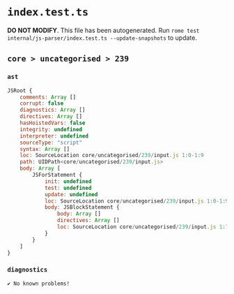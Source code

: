 # `index.test.ts`

**DO NOT MODIFY**. This file has been autogenerated. Run `rome test internal/js-parser/index.test.ts --update-snapshots` to update.

## `core > uncategorised > 239`

### `ast`

```javascript
JSRoot {
	comments: Array []
	corrupt: false
	diagnostics: Array []
	directives: Array []
	hasHoistedVars: false
	integrity: undefined
	interpreter: undefined
	sourceType: "script"
	syntax: Array []
	loc: SourceLocation core/uncategorised/239/input.js 1:0-1:9
	path: UIDPath<core/uncategorised/239/input.js>
	body: Array [
		JSForStatement {
			init: undefined
			test: undefined
			update: undefined
			loc: SourceLocation core/uncategorised/239/input.js 1:0-1:9
			body: JSBlockStatement {
				body: Array []
				directives: Array []
				loc: SourceLocation core/uncategorised/239/input.js 1:7-1:9
			}
		}
	]
}
```

### `diagnostics`

```
✔ No known problems!

```

